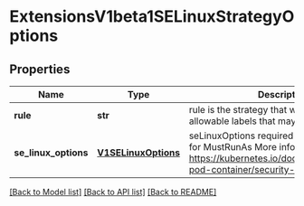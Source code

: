 # ExtensionsV1beta1SELinuxStrategyOptions

## Properties
Name | Type | Description | Notes
------------ | ------------- | ------------- | -------------
**rule** | **str** | rule is the strategy that will dictate the allowable labels that may be set. | 
**se_linux_options** | [**V1SELinuxOptions**](V1SELinuxOptions.md) | seLinuxOptions required to run as; required for MustRunAs More info: https://kubernetes.io/docs/tasks/configure-pod-container/security-context/ | [optional] 

[[Back to Model list]](../README.md#documentation-for-models) [[Back to API list]](../README.md#documentation-for-api-endpoints) [[Back to README]](../README.md)


